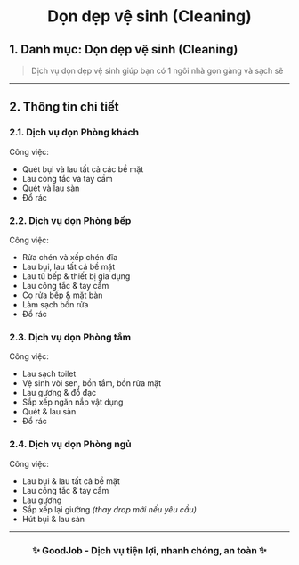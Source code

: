 <h1 align="center"> Dọn dẹp vệ sinh (Cleaning) </h1>

## 1. Danh mục: Dọn dẹp vệ sinh (Cleaning)
> Dịch vụ dọn dẹp vệ sinh giúp bạn có 1 ngôi nhà gọn gàng và sạch sẽ

---

## 2. Thông tin chi tiết

### 2.1. Dịch vụ dọn **Phòng khách**
Công việc:
  - Quét bụi và lau tất cả các bề mặt  
  - Lau công tắc và tay cầm  
  - Quét và lau sàn  
  - Đổ rác  

### 2.2. Dịch vụ dọn **Phòng bếp**
Công việc:
  - Rửa chén và xếp chén đĩa  
  - Lau bụi, lau tất cả bề mặt  
  - Lau tủ bếp & thiết bị gia dụng  
  - Lau công tắc & tay cầm  
  - Cọ rửa bếp & mặt bàn  
  - Làm sạch bồn rửa  
  - Đổ rác  

### 2.3. Dịch vụ dọn **Phòng tắm**
Công việc:
  - Lau sạch toilet  
  - Vệ sinh vòi sen, bồn tắm, bồn rửa mặt  
  - Lau gương & đồ đạc  
  - Sắp xếp ngăn nắp vật dụng  
  - Quét & lau sàn  
  - Đổ rác  

### 2.4. Dịch vụ dọn **Phòng ngủ**
Công việc:
  - Lau bụi & lau tất cả bề mặt  
  - Lau công tắc & tay cầm  
  - Lau gương  
  - Sắp xếp lại giường *(thay drap mới nếu yêu cầu)*  
  - Hút bụi & lau sàn  

---

<h3 align="center">✨ GoodJob - Dịch vụ tiện lợi, nhanh chóng, an toàn ✨</h3>